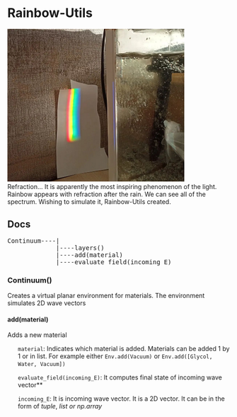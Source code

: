 # Rainbow-Utils
<img src="refraction.png" width="400">
<br>
Refraction... It is apparently the most inspiring phenomenon of the light. Rainbow appears with refraction after the rain. We can see all of the spectrum. Wishing to simulate it, Rainbow-Utils created.

## Docs

<pre>
Continuum----|
             |----layers()
             |----add(material)
             |----evaluate_field(incoming_E)
</pre>
<h3>Continuum()</h3>
   Creates a virtual planar environment for materials. The environment simulates 2D wave vectors 
<h4>add(material)</h4>Adds a new material
 <ul><code>material</code>: Indicates which material is added. Materials can be added 1 by 1 or in list. For example either <code>Env.add(Vacuum)</code> or <code>Env.add([Glycol, Water, Vacuum])</code></ul>
 <ul><code>evaluate_field(incoming_E)</code>: It computes final state of incoming wave vector**</ul>
 <ul><code>incoming_E</code>: It is incoming wave vector. It is a 2D vector. It can be in the form of <i>tuple</i>, <i>list<i> or <i>np.array<i> </ul>
 
